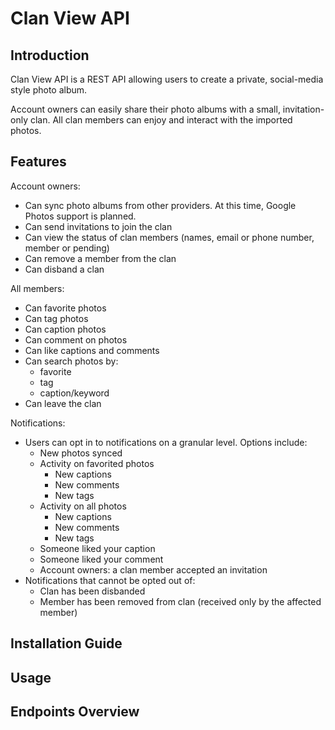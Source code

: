 # Clan View API

## Introduction

Clan View API is a REST API allowing users to create a private, social-media style photo album. 

Account owners can easily share their photo albums with a small, invitation-only clan. All clan members can enjoy and interact with the imported photos. 

## Features

Account owners:
- Can sync photo albums from other providers. At this time, Google Photos support is planned.
- Can send invitations to join the clan
- Can view the status of clan members (names, email or phone number, member or pending)
- Can remove a member from the clan
- Can disband a clan

All members:
- Can favorite photos
- Can tag photos
- Can caption photos
- Can comment on photos
- Can like captions and comments
- Can search photos by:
  - favorite
  - tag
  - caption/keyword
- Can leave the clan

Notifications:
- Users can opt in to notifications on a granular level. Options include:
  - New photos synced
  - Activity on favorited photos
    - New captions
    - New comments
    - New tags
  - Activity on all photos
    - New captions
    - New comments
    - New tags
  - Someone liked your caption
  - Someone liked your comment
  - Account owners: a clan member accepted an invitation
- Notifications that cannot be opted out of:
  - Clan has been disbanded
  - Member has been removed from clan (received only by the affected member)

## Installation Guide

## Usage

## Endpoints Overview

